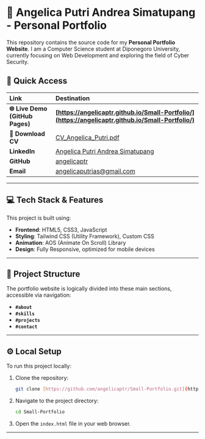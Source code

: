 # 🌟 Angelica Putri Andrea Simatupang - Personal Portfolio

This repository contains the source code for my **Personal Portfolio Website**. I am a Computer Science student at Diponegoro University, currently focusing on Web Development and exploring the field of Cyber Security.

## 🚀 Quick Access

| Link | Destination |
| :--- | :--- |
| **🌐 Live Demo (GitHub Pages)** | **[https://angelicaptr.github.io/Small-Portfolio/](https://angelicaptr.github.io/Small-Portfolio/)** |
| **📄 Download CV** | [CV_Angelica_Putri.pdf](CV_Angelica_Putri.pdf) |
| **LinkedIn** | [Angelica Putri Andrea Simatupang](https://www.linkedin.com/in/angelica-putri-andrea-simatupang-7739082a3/) |
| **GitHub** | [angelicaptr](https://github.com/angelicaptr) |
| **Email** | angelicaputrias@gmail.com |

---

## 💻 Tech Stack & Features

This project is built using:

* **Frontend**: HTML5, CSS3, JavaScript
* **Styling**: Tailwind CSS (Utility Framework), Custom CSS
* **Animation**: AOS (Animate On Scroll) Library
* **Design**: Fully Responsive, optimized for mobile devices

---

## 📂 Project Structure

The portfolio website is logically divided into these main sections, accessible via navigation:

* **`#about`**
* **`#skills`**
* **`#projects`**
* **`#contact`**

---

## ⚙️ Local Setup

To run this project locally:

1.  Clone the repository:
    ```bash
    git clone [https://github.com/angelicaptr/Small-Portfolio.git](https://github.com/angelicaptr/Small-Portfolio.git)
    ```
2.  Navigate to the project directory:
    ```bash
    cd Small-Portfolio
    ```
3.  Open the `index.html` file in your web browser.

---
